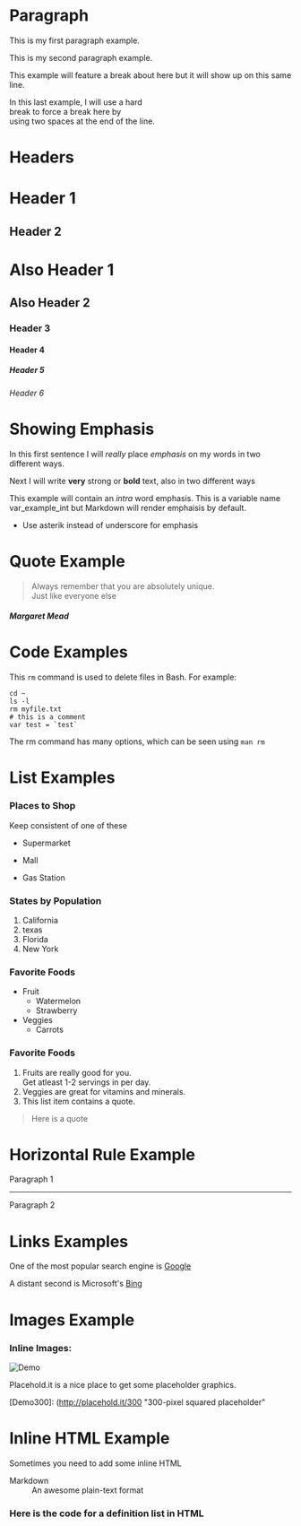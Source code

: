 # Paragraph

This is my first paragraph example.

This is my second paragraph example.

This example will feature a break
about here but it will show up on
this same line.

In this last example, I will use a hard  
break to force a break here by  
using two spaces at the end of the line.

# Headers

Header 1
========

Header 2
--------

# Also Header 1

## Also Header 2

### Header 3

#### Header 4

##### Header 5

###### Header 6

# Showing Emphasis

In this first sentence I will _really_ place 
*emphasis* on my words in two different ways.

Next I will write __very__ strong or **bold** text, also in two 
different ways

This example will contain an _intra_ word emphasis. This is a variable
name var\_example\_int but Markdown will render emphaisis by 
default.

- Use asterik instead of underscore for emphasis

# Quote Example
> Always remember that you are absolutely unique.  
Just like everyone else

##### _Margaret Mead_

# Code Examples
This `rm` command is used to delete files in Bash. 
For example:

    cd ~
    ls -l
    rm myfile.txt
    # this is a comment
    var test = `test`

The rm command has many options, which can be seen using `man rm`

# List Examples

### Places to Shop

Keep consistent of one of these 

* Supermarket
+ Mall
- Gas Station

### States by Population

1. California
2. texas
3. Florida
4. New York

### Favorite Foods
* Fruit
    * Watermelon
    * Strawberry
* Veggies
    * Carrots

### Favorite Foods

1. Fruits are really good for you.  
   Get atleast 1-2 servings in per day.
2. Veggies are great for vitamins and minerals.
3. This list item contains a quote.


> Here is a quote


# Horizontal Rule Example

Paragraph 1

---

Paragraph 2

# Links Examples

One of the most popular search engine is [Google](http://google.com "Google Search")

A distant second is Microsoft's [Bing][msb]

[msb]: http://bing.com "Bing Search Engine"

# Images Example


### Inline Images:
![Demo](http://placehold.it/350x150)

Placehold.it is a nice place to get some placeholder graphics.


[Demo300]: (http://placehold.it/300 "300-pixel squared placeholder"

# Inline HTML Example

Sometimes you need to add some inline HTML

<dl>
    <dt>Markdown</dt>
    <dd>An awesome plain-text format</dd>
</dl>

### Here is the code for a definition list in HTML